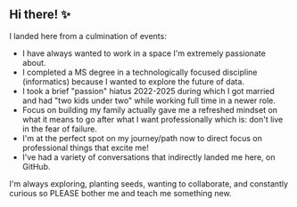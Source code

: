 ## Hi there! ✨

I landed here from a culmination of events:
- I have always wanted to work in a space I'm extremely passionate about. 
- I completed a MS degree in a technologically focused discipline (informatics) because I wanted to explore the future of data.
- I took a brief "passion" hiatus 2022-2025 during which I got married and had "two kids under two" while working full time in a newer role.
- Focus on building my family actually gave me a refreshed mindset on what it means to go after what I want professionally which is: don't live in the fear of failure.
- I'm at the perfect spot on my journey/path now to direct focus on professional things that excite me!
- I've had a variety of conversations that indirectly landed me here, on GitHub.

I'm always exploring, planting seeds, wanting to collaborate, and constantly curious so PLEASE bother me and teach me something new.
